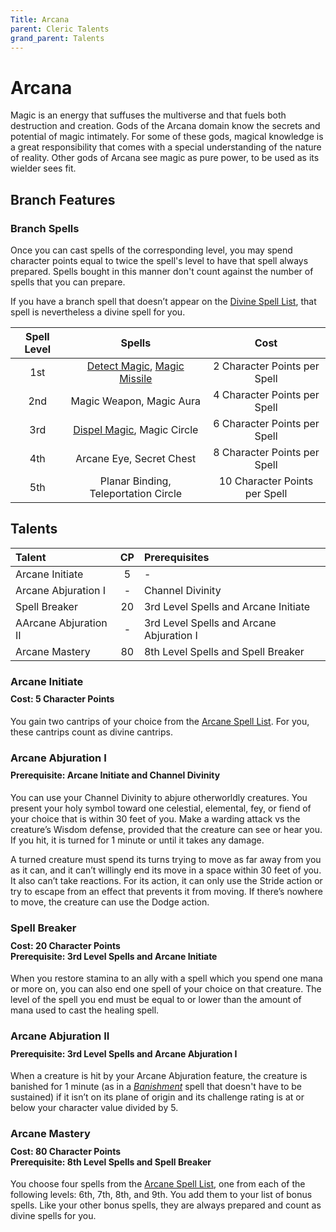 ```yaml
---
Title: Arcana
parent: Cleric Talents
grand_parent: Talents
---
```

 
# Arcana
Magic is an energy that suffuses the multiverse and that fuels both destruction and creation. Gods of the Arcana domain know the secrets and potential of magic intimately. For some of these gods, magical knowledge is a great responsibility that comes with a special understanding of the nature of reality. Other gods of Arcana see magic as pure power, to be used as its wielder sees fit.  
 
## Branch Features
 
### Branch Spells
Once you can cast spells of the corresponding level, you may spend character points equal to twice the spell's level to have that spell always prepared. Spells bought in this manner don't count against the number of spells that you can prepare.
 
If you have a branch spell that doesn’t appear on the [Divine Spell List](https://stormchaserroleplaying.com/stormchaserRPG/Spells/Lists/Divine/), that spell is nevertheless a divine spell for you.
 
| Spell Level | Spells | Cost |
|:-----------:|:------:|:----:|
| 1st | [Detect Magic](https://stormchaserroleplaying.com/stormchaserRPG/Spells/1/Divination/#detect-magic), [Magic Missile](https://stormchaserroleplaying.com/stormchaserRPG/Spells/1/Evocation/#magic-missile) | 2 Character Points per Spell |
| 2nd | Magic Weapon, Magic Aura | 4 Character Points per Spell |
| 3rd | [Dispel Magic](https://stormchaserroleplaying.com/stormchaserRPG/Spells/3/Warding/#dispel-magic), Magic Circle | 6 Character Points per Spell |
| 4th | Arcane Eye, Secret Chest | 8 Character Points per Spell |
| 5th | Planar Binding, Teleportation Circle | 10 Character Points per Spell |

## Talents
 
| Talent | CP | Prerequisites |
|:-------|:--:|:--------------|
| Arcane Initiate       | 5  | - |
| Arcane Abjuration I   | -  | Channel Divinity |
| Spell Breaker         | 20 | 3rd Level Spells and Arcane Initiate |
| AArcane Abjuration II | -  | 3rd Level Spells and Arcane Abjuration I |
| Arcane Mastery        | 80 | 8th Level Spells and Spell Breaker |

### Arcane Initiate
 
<div style="margin-top:-10px;"></div>
 
#### **Cost:** 5 Character Points
You gain two cantrips of your choice from the [Arcane Spell List](https://stormchaserroleplaying.com/stormchaserRPG/Spells/Lists/Arcane/). For you, these cantrips count as divine cantrips.

### Arcane Abjuration I

<div style="margin-top:-10px;"></div>
 
#### **Prerequisite:** Arcane Initiate and Channel Divinity
You can use your Channel Divinity to abjure otherworldly creatures. You present your holy symbol toward one celestial, elemental, fey, or fiend of your choice that is within 30 feet of you. Make a warding attack vs the creature’s Wisdom defense, provided that the creature can see or hear you. If you hit, it is turned for 1 minute or until it takes any damage.

A turned creature must spend its turns trying to move as far away from you as it can, and it can’t willingly end its move in a space within 30 feet of you. It also can’t take reactions. For its action, it can only use the Stride action or try to escape from an effect that prevents it from moving. If there’s nowhere to move, the creature can use the Dodge action.

### Spell Breaker
 
<div style="margin-top:-10px;"></div>
 
#### **Cost:** 20 Character Points<br>**Prerequisite:** 3rd Level Spells and Arcane Initiate
When you restore stamina to an ally with a spell which you spend one mana or more on, you can also end one spell of your choice on that creature. The level of the spell you end must be equal to or lower than the amount of mana used to cast the healing spell.

### Arcane Abjuration II

<div style="margin-top:-10px;"></div>
 
#### **Prerequisite:** 3rd Level Spells and Arcane Abjuration I
When a creature is hit by your Arcane Abjuration feature, the creature is banished for 1 minute (as in a *[Banishment]()* spell that doesn't have to be sustained) if it isn’t on its plane of origin and its challenge rating is at or below your character value divided by 5.

### Arcane Mastery
 
<div style="margin-top:-10px;"></div>
 
#### **Cost:** 80 Character Points<br>**Prerequisite:** 8th Level Spells and Spell Breaker
You choose four spells from the [Arcane Spell List](https://stormchaserroleplaying.com/stormchaserRPG/Spells/Lists/Arcane/), one from each of the following levels: 6th, 7th, 8th, and 9th. You add them to your list of bonus spells. Like your other bonus spells, they are always prepared and count as divine spells for you.
